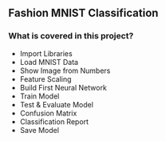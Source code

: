 ## Fashion MNIST Classification

### What is covered in this project?

- Import Libraries
- Load MNIST Data
- Show Image from Numbers
- Feature Scaling
- Build First Neural Network
- Train Model
- Test & Evaluate Model
- Confusion Matrix
- Classification Report
- Save Model